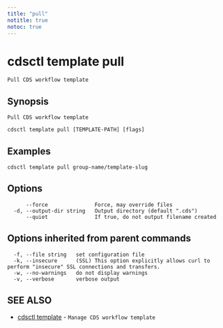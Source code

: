 ```yaml
---
title: "pull"
notitle: true
notoc: true
---
```

# cdsctl template pull

`Pull CDS workflow template`

## Synopsis

`Pull CDS workflow template`

```
cdsctl template pull [TEMPLATE-PATH] [flags]
```

## Examples

```
cdsctl template pull group-name/template-slug
```

## Options

```
      --force               Force, may override files
  -d, --output-dir string   Output directory (default ".cds")
      --quiet               If true, do not output filename created
```

## Options inherited from parent commands

```
  -f, --file string   set configuration file
  -k, --insecure      (SSL) This option explicitly allows curl to perform "insecure" SSL connections and transfers.
  -w, --no-warnings   do not display warnings
  -v, --verbose       verbose output
```

## SEE ALSO

* [cdsctl template](/docs/components/cdsctl/template/)	 - `Manage CDS workflow template`

